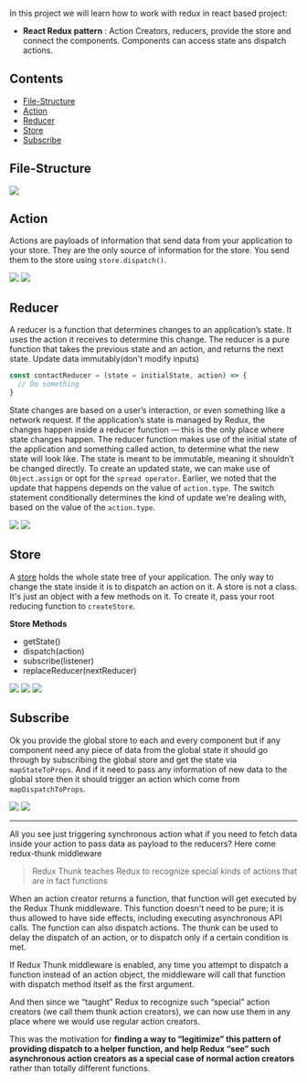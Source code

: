 In this project we will learn how to work with redux in react based project:
- **React Redux pattern** : Action Creators, reducers, provide the store and connect the components. Components can access state ans dispatch actions.
## Contents
- [File-Structure](#file-structure)
- [Action](#action)
- [Reducer](#reducer)
- [Store](#store)
- [Subscribe](#subscribe)

## File-Structure

![](images/01.png)

## Action
Actions are payloads of information that send data from your application to your store. They are the only source of information for the store. You send them to the store using `store.dispatch()`.

![](images/02.png)
![](images/03.png)

## Reducer
A reducer is a function that determines changes to an application’s state. It uses the action it receives to determine this change.
The reducer is a pure function that takes the previous state and an action, and returns the next state. Update data immutably(don't modify inputs)
```js
const contactReducer = (state = initialState, action) => {
  // Do something
}
```
State changes are based on a user’s interaction, or even something like a network request. If the application’s state is managed by Redux, the changes happen inside a reducer function — this is the only place where state changes happen. The reducer function makes use of the initial state of the application and something called action, to determine what the new state will look like. The state is meant to be immutable, meaning it shouldn’t be changed directly. To create an updated state, we can make use of `Object.assign` or opt for the `spread operator`. Earlier, we noted that the update that happens depends on the value of `action.type`. The switch statement conditionally determines the kind of update we're dealing with, based on the value of the `action.type`.
 

![](images/04.png)
![](images/05.png)

## Store
A [store](https://redux.js.org/api/store/) holds the whole state tree of your application. The only way to change the state inside it is to dispatch an action on it. A store is not a class. It's just an object with a few methods on it. To create it, pass your root reducing function to `createStore`.

   **Store Methods**
- getState()
- dispatch(action)
- subscribe(listener)
- replaceReducer(nextReducer)


![](images/06.png)
![](images/07.png)
![](images/08.png)

## Subscribe

Ok you provide the global store to each and every component but if any component need any piece of data from the global state it should go through by subscribing the global store and get the state via `mapStateToProps`. And if it need to pass any information of new data to the global store then it should trigger an action which come from `mapDispatchToProps`. 

![](images/09.png)
![](images/10.png)

<hr>

All you see just triggering synchronous action what if you need to fetch data inside your action to pass data as payload to the reducers? Here come redux-thunk middleware

>Redux Thunk teaches Redux to recognize special kinds of actions that are in fact functions

When an action creator returns a function, that function will get executed by the Redux Thunk middleware. This function doesn't need to be pure; it is thus allowed to have side effects, including executing asynchronous API calls. The function can also dispatch actions. The thunk can be used to delay the dispatch of an action, or to dispatch only if a certain condition is met.

If Redux Thunk middleware is enabled, any time you attempt to dispatch a function instead of an action object, the middleware will call that function with dispatch method itself as the first argument.

And then since we “taught” Redux to recognize such “special” action creators (we call them thunk action creators), we can now use them in any place where we would use regular action creators.

This was the motivation for **finding a way to “legitimize” this pattern of providing dispatch to a helper function, and help Redux “see” such asynchronous action creators as a special case of normal action creators** rather than totally different functions.
